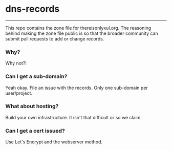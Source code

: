 # dns-records
----

This repo contains the zone file for thereisonlyxul.org. The reasoning behind making the zone file public is so that the broader community can submit pull requests to add or change records.

### Why?

Why not?!

### Can I get a sub-domain?

Yeah okay. File an issue with the records. Only one sub-domain per user/project.

### What about hosting?

Build your own infrastructure. It isn't that difficult or so we claim.

### Can I get a cert issued?

Use Let's Encrypt and the webserver method.
